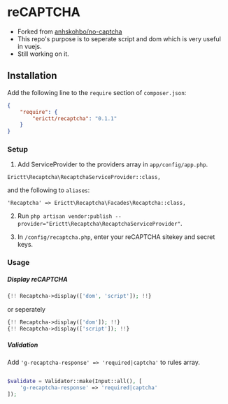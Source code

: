 reCAPTCHA
==========

* Forked from [anhskohbo/no-captcha](https://github.com/anhskohbo/no-captcha)
* This repo's purpose is to seperate script and dom which is very useful in vuejs.
* Still working on it.

## Installation

Add the following line to the `require` section of `composer.json`:

```json
{
    "require": {
        "erictt/recaptcha": "0.1.1"
    }
}
```

### Setup

1. Add ServiceProvider to the providers array in `app/config/app.php`.

```
Erictt\Recaptcha\RecaptchaServiceProvider::class,
```
and the following to `aliases`:
```
'Recaptcha' => Erictt\Recaptcha\Facades\Recaptcha::class,
```

2. Run `php artisan vendor:publish --provider="Erictt\Recaptcha\RecaptchaServiceProvider"`.

3. In `/config/recaptcha.php`, enter your reCAPTCHA sitekey and secret keys.

### Usage

##### Display reCAPTCHA

```php
{!! Recaptcha->display(['dom', 'script']); !!}
```

or seperately
```php
{!! Recaptcha->display(['dom']); !!}
{!! Recaptcha->display(['script']); !!}
```

##### Validation

Add `'g-recaptcha-response' => 'required|captcha'` to rules array.

```php

$validate = Validator::make(Input::all(), [
	'g-recaptcha-response' => 'required|captcha'
]);

```
